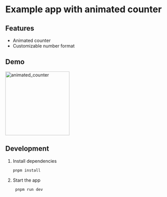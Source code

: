 # Example app with animated counter

## Features

- Animated counter
- Customizable number format

## Demo

<img src="./images/animated_counter.gif" width="200"  alt="animated_counter"/>

## Development

1. Install dependencies

   ```bash
   pnpm install
   ```

2. Start the app

   ```bash
    pnpm run dev
   ```
